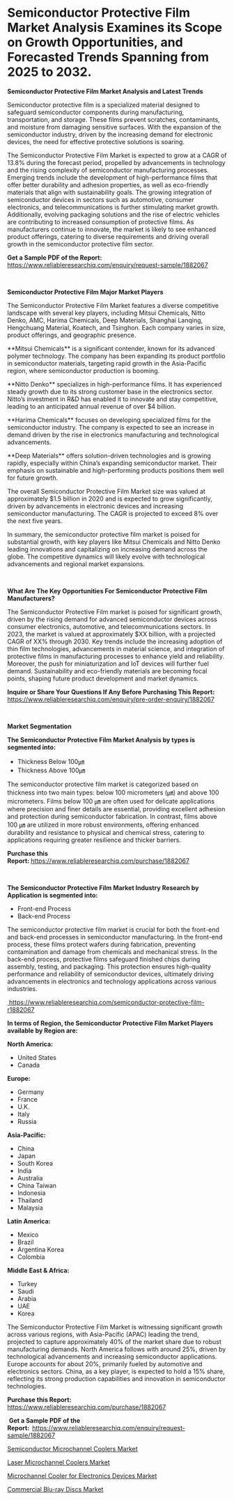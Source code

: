 <p><h1>Semiconductor Protective Film Market Analysis Examines its Scope on Growth Opportunities, and Forecasted Trends Spanning from 2025 to 2032.</h1></p><p><strong>Semiconductor Protective Film Market Analysis and Latest Trends</strong></p>
<p><p>Semiconductor protective film is a specialized material designed to safeguard semiconductor components during manufacturing, transportation, and storage. These films prevent scratches, contaminants, and moisture from damaging sensitive surfaces. With the expansion of the semiconductor industry, driven by the increasing demand for electronic devices, the need for effective protective solutions is soaring.</p><p>The Semiconductor Protective Film Market is expected to grow at a CAGR of 13.8% during the forecast period, propelled by advancements in technology and the rising complexity of semiconductor manufacturing processes. Emerging trends include the development of high-performance films that offer better durability and adhesion properties, as well as eco-friendly materials that align with sustainability goals. The growing integration of semiconductor devices in sectors such as automotive, consumer electronics, and telecommunications is further stimulating market growth. Additionally, evolving packaging solutions and the rise of electric vehicles are contributing to increased consumption of protective films. As manufacturers continue to innovate, the market is likely to see enhanced product offerings, catering to diverse requirements and driving overall growth in the semiconductor protective film sector.</p></p>
<p><strong>Get a Sample PDF of the Report:&nbsp;</strong> <a href="https://www.reliableresearchiq.com/enquiry/request-sample/1882067?utm_campaign=1088&utm_medium=2&utm_source=Github&utm_content=ia&utm_term=13022025&utm_id=semiconductor-protective-film">https://www.reliableresearchiq.com/enquiry/request-sample/1882067</a></p>
<p>&nbsp;</p>
<p><strong>Semiconductor Protective Film Major Market Players</strong></p>
<p><p>The Semiconductor Protective Film Market features a diverse competitive landscape with several key players, including Mitsui Chemicals, Nitto Denko, AMC, Harima Chemicals, Deep Materials, Shanghai Lanqing, Hengchuang Material, Koatech, and Tsinghon. Each company varies in size, product offerings, and geographic presence.</p><p>**Mitsui Chemicals** is a significant contender, known for its advanced polymer technology. The company has been expanding its product portfolio in semiconductor materials, targeting rapid growth in the Asia-Pacific region, where semiconductor production is booming. </p><p>**Nitto Denko** specializes in high-performance films. It has experienced steady growth due to its strong customer base in the electronics sector. Nitto’s investment in R&D has enabled it to innovate and stay competitive, leading to an anticipated annual revenue of over $4 billion.</p><p>**Harima Chemicals** focuses on developing specialized films for the semiconductor industry. The company is expected to see an increase in demand driven by the rise in electronics manufacturing and technological advancements. </p><p>**Deep Materials** offers solution-driven technologies and is growing rapidly, especially within China’s expanding semiconductor market. Their emphasis on sustainable and high-performing products positions them well for future growth.</p><p>The overall Semiconductor Protective Film Market size was valued at approximately $1.5 billion in 2020 and is expected to grow significantly, driven by advancements in electronic devices and increasing semiconductor manufacturing. The CAGR is projected to exceed 8% over the next five years.</p><p>In summary, the semiconductor protective film market is poised for substantial growth, with key players like Mitsui Chemicals and Nitto Denko leading innovations and capitalizing on increasing demand across the globe. The competitive dynamics will likely evolve with technological advancements and regional market expansions.</p></p>
<p>&nbsp;</p>
<p><strong>What Are The Key Opportunities For Semiconductor Protective Film Manufacturers?</strong></p>
<p><p>The Semiconductor Protective Film market is poised for significant growth, driven by the rising demand for advanced semiconductor devices across consumer electronics, automotive, and telecommunications sectors. In 2023, the market is valued at approximately $XX billion, with a projected CAGR of XX% through 2030. Key trends include the increasing adoption of thin film technologies, advancements in material science, and integration of protective films in manufacturing processes to enhance yield and reliability. Moreover, the push for miniaturization and IoT devices will further fuel demand. Sustainability and eco-friendly materials are becoming focal points, shaping future product development and market dynamics.</p></p>
<p><strong>Inquire or Share Your Questions If Any Before Purchasing This Report:</strong> <a href="https://www.reliableresearchiq.com/enquiry/pre-order-enquiry/1882067?utm_campaign=1088&utm_medium=2&utm_source=Github&utm_content=ia&utm_term=13022025&utm_id=semiconductor-protective-film">https://www.reliableresearchiq.com/enquiry/pre-order-enquiry/1882067</a></p>
<p>&nbsp;</p>
<p><strong>Market Segmentation</strong></p>
<p><strong>The Semiconductor Protective Film Market Analysis by types is segmented into:</strong></p>
<p><ul><li>Thickness Below 100㎛</li><li>Thickness Above 100㎛</li></ul></p>
<p><p>The semiconductor protective film market is categorized based on thickness into two main types: below 100 micrometers (㎛) and above 100 micrometers. Films below 100 ㎛ are often used for delicate applications where precision and finer details are essential, providing excellent adhesion and protection during semiconductor fabrication. In contrast, films above 100 ㎛ are utilized in more robust environments, offering enhanced durability and resistance to physical and chemical stress, catering to applications requiring greater resilience and thicker barriers.</p></p>
<p><strong>Purchase this Report:&nbsp;</strong><a href="https://www.reliableresearchiq.com/purchase/1882067?utm_campaign=1088&utm_medium=2&utm_source=Github&utm_content=ia&utm_term=13022025&utm_id=semiconductor-protective-film">https://www.reliableresearchiq.com/purchase/1882067</a></p>
<p>&nbsp;</p>
<p><strong>The Semiconductor Protective Film Market Industry Research by Application is segmented into:</strong></p>
<p><ul><li>Front-end Process</li><li>Back-end Process</li></ul></p>
<p><p>The semiconductor protective film market is crucial for both the front-end and back-end processes in semiconductor manufacturing. In the front-end process, these films protect wafers during fabrication, preventing contamination and damage from chemicals and mechanical stress. In the back-end process, protective films safeguard finished chips during assembly, testing, and packaging. This protection ensures high-quality performance and reliability of semiconductor devices, ultimately driving advancements in electronics and technology applications across various industries.</p></p>
<p><a href="https://www.reliableresearchiq.com/semiconductor-protective-film-r1882067?utm_campaign=1088&utm_medium=2&utm_source=Github&utm_content=ia&utm_term=13022025&utm_id=semiconductor-protective-film">&nbsp;https://www.reliableresearchiq.com/semiconductor-protective-film-r1882067</a></p>
<p><strong>In terms of Region, the Semiconductor Protective Film Market Players available by Region are:</strong></p>
<p>
    <p> <strong> North America: </strong>
        <ul>
            <li>United States</li>
            <li>Canada</li>
        </ul>
        </p> 
    <p> <strong> Europe: </strong>
        <ul>
            <li>Germany</li>
            <li>France</li>
            <li>U.K.</li>
            <li>Italy</li>
            <li>Russia</li>
        </ul>
        </p> 
    <p> <strong> Asia-Pacific: </strong>
        <ul>
            <li>China</li>
            <li>Japan</li>
            <li>South Korea</li>
            <li>India</li>
            <li>Australia</li>
            <li>China Taiwan</li>
            <li>Indonesia</li>
            <li>Thailand</li>
            <li>Malaysia</li>
        </ul>
        </p> 
    <p> <strong> Latin America: </strong>
        <ul>
            <li>Mexico</li>
            <li>Brazil</li>
            <li>Argentina Korea</li>
            <li>Colombia</li>
        </ul>
        </p> 
    <p> <strong> Middle East & Africa: </strong>
        <ul>
            <li>Turkey</li>
            <li>Saudi</li>
            <li>Arabia</li>
            <li>UAE</li>
            <li>Korea</li>
        </ul>
    </p>
    </p>
<p><p>The Semiconductor Protective Film Market is witnessing significant growth across various regions, with Asia-Pacific (APAC) leading the trend, projected to capture approximately 40% of the market share due to robust manufacturing demands. North America follows with around 25%, driven by technological advancements and increasing semiconductor applications. Europe accounts for about 20%, primarily fueled by automotive and electronics sectors. China, as a key player, is expected to hold a 15% share, reflecting its strong production capabilities and innovation in semiconductor technologies.</p></p>
<p><strong>Purchase this Report: </strong><a href="https://www.reliableresearchiq.com/purchase/1882067?utm_campaign=1088&utm_medium=2&utm_source=Github&utm_content=ia&utm_term=13022025&utm_id=semiconductor-protective-film">https://www.reliableresearchiq.com/purchase/1882067</a></p>
<p>&nbsp;<strong>Get a Sample PDF of the Report:&nbsp;&nbsp;</strong><a href="https://www.reliableresearchiq.com/enquiry/request-sample/1882067?utm_campaign=1088&utm_medium=2&utm_source=Github&utm_content=ia&utm_term=13022025&utm_id=semiconductor-protective-film">https://www.reliableresearchiq.com/enquiry/request-sample/1882067</a></p>
<p><strong></strong></p>
<p><p><a href="https://github.com/armsinwan/Market-Research-Report-List-1/blob/main/semiconductor-microchannel-coolers-market.md?utm_campaign=1088&utm_medium=2&utm_source=Github&utm_content=ia&utm_term=13022025&utm_id=semiconductor-protective-film">Semiconductor Microchannel Coolers Market</a></p><p><a href="https://github.com/sirayedantte/Market-Research-Report-List-1/blob/main/laser-microchannel-coolers-market.md?utm_campaign=1088&utm_medium=2&utm_source=Github&utm_content=ia&utm_term=13022025&utm_id=semiconductor-protective-film">Laser Microchannel Coolers Market</a></p><p><a href="https://github.com/biyajausenik/Market-Research-Report-List-1/blob/main/microchannel-cooler-for-electronics-devices-market.md?utm_campaign=1088&utm_medium=2&utm_source=Github&utm_content=ia&utm_term=13022025&utm_id=semiconductor-protective-film">Microchannel Cooler for Electronics Devices Market</a></p><p><a href="https://github.com/herakterroem/Market-Research-Report-List-1/blob/main/commercial-blu-ray-discs-market.md?utm_campaign=1088&utm_medium=2&utm_source=Github&utm_content=ia&utm_term=13022025&utm_id=semiconductor-protective-film">Commercial Blu-ray Discs Market</a></p></p>